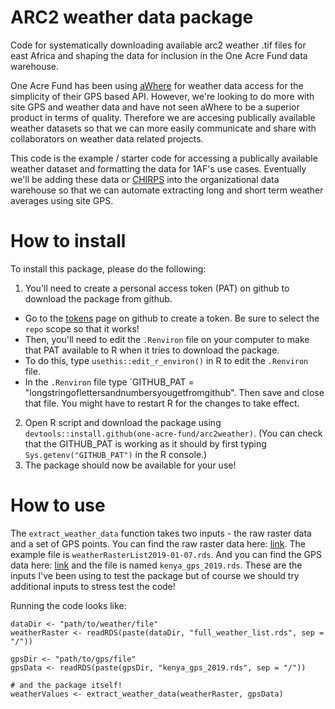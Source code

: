 # ARC2 weather data package

Code for systematically downloading available arc2 weather .tif files for east Africa and shaping the data for inclusion in the One Acre Fund data warehouse.

One Acre Fund has been using [aWhere](www.awhere.com) for weather data access for the simplicity of their GPS based API. However, we're looking to do more with site GPS and weather data and have not seen aWhere to be a superior product in terms of quality. Therefore we are accesing publically available weather datasets so that we can more easily communicate and share with collaborators on weather data related projects.

This code is the example / starter code for accessing a publically available weather dataset and formatting the data for 1AF's use cases. Eventually we'll be adding these data or [CHIRPS](ftp://ftp.chg.ucsb.edu/pub/org/chg/products/CHIRPS-2.0/africa_daily/tifs/p25/) into the organizational data warehouse so that we can automate extracting long and short term weather averages using site GPS. 

# How to install

To install this package, please do the following:

1. You'll need to create a personal access token (PAT) on github to download the package from github.
  + Go to the [tokens](https://github.com/settings/tokens) page on github to create a token. Be sure to select the `repo` scope so that it works!
  + Then, you'll need to edit the `.Renviron` file on your computer to make that PAT available to R when it tries to download the package.
  + To do this, type `usethis::edit_r_environ()` in R to edit the `.Renviron` file.
  + In the `.Renviron` file type `GITHUB_PAT = "longstringoflettersandnumbersyougetfromgithub". Then save and close that file. You might have to restart R for the changes to take effect.
2. Open R script and download the package using `devtools::install.github(one-acre-fund/arc2weather)`. (You can check that the GITHUB_PAT is working as it should by first typing `Sys.getenv("GITHUB_PAT")` in the R console.)
3. The package should now be available for your use!


# How to use

The `extract_weather_data` function takes two inputs - the raw raster data and a set of GPS points. You can find the raw raster data here: [link](https://drive.google.com/open?id=1iQoN6mRkf3L7yySflmePe5begWKDdDQ7). The example file is `weatherRasterList2019-01-07.rds`. And you can find the GPS data here: [link](https://drive.google.com/open?id=1bXO74V5c4URUqtkPVeyABywjpfmFW2Mx) and the file is named `kenya_gps_2019.rds`. These are the inputs I've been using to test the package but of course we should try additional inputs to stress test the code!

Running the code looks like:
~~~~
dataDir <- "path/to/weather/file"
weatherRaster <- readRDS(paste(dataDir, "full_weather_list.rds", sep = "/"))

gpsDir <- "path/to/gps/file"
gpsData <- readRDS(paste(gpsDir, "kenya_gps_2019.rds", sep = "/"))

# and the package itself!
weatherValues <- extract_weather_data(weatherRaster, gpsData)

~~~~
